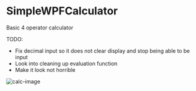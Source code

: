 # SimpleWPFCalculator
Basic 4 operator calculator 

TODO:
  * Fix decimal input so it does not clear display and stop being able to be input
  * Look into cleaning up evaluation function
  * Make it look not horrible
  
![calc-image](https://i.imgur.com/jIUIHQJ.jpg)

